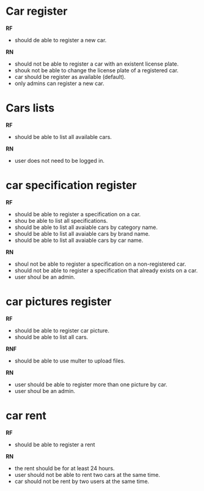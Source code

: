 # Car register

**RF**
- should de able to register a new car.

**RN** 
- should not be able to register a car with an existent license plate.
- shouk not be able to change the license plate of a registered car.
- car should be register as available (default).
- only admins can register a new car.

# Cars lists

**RF**
- should be able to list all available cars.

**RN**
- user does not need to be logged in.

# car specification register

**RF**
- should be able to register a specification on a car.
- shou be able to list all specifications.
- should be able to list all avaiable cars by category name.
- should be able to list all avaiable cars by brand name.
- should be able to list all avaiable cars by car name.

**RN**
- shoul not be able to register a specification on a non-registered car.
- should not be able to register a specification that already exists on a car.
- user shoul be an admin.

# car pictures register 

**RF**
- should be able to register car picture.
- should be able to list all cars.

**RNF**
- should be able to use multer to upload files.

**RN**
- user should be able to register more than one picture by car.
- user shoul be an admin.

# car rent

**RF**
- should be able to register a rent

**RN**
- the rent should be for at least 24 hours.
- user should not be able to rent two cars at the same time.
- car should not be rent by two users at the same time.


